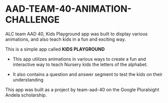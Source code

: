 # AAD-TEAM-40-ANIMATION-CHALLENGE

ALC team AAD 40, Kids Playground app was built to display various animations, and also teach kids in a fun and exciting way.


This is a simple app called **KIDS PLAYGROUND**


* This app utilizes animations in various ways to create a fun and interactive way to teach Nursery kids the letters of the alphabet.


* It also contains a question and answer segment to test the kids on their understanding


This app was built as a project by team-aad-40 on the Google Pluralsight Andela scholarship.
